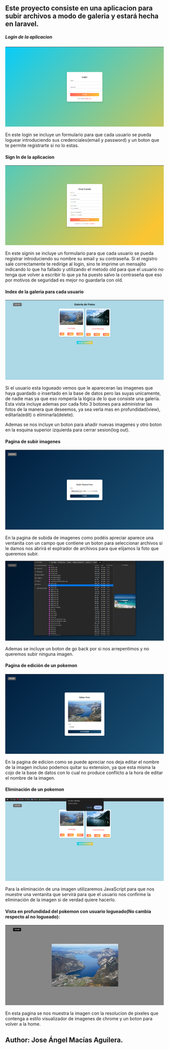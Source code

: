 ## Este proyecto consiste en una aplicacion para subir archivos a modo de galeria y estará hecha en laravel.

##### Login de la aplicacion

![alt text](image.png)


En este login se incluye un formulario para que cada usuario se pueda loguear introduciendo sus credenciales(email y password) y un boton que te permite registrarte si no lo estas. 


#### Sign In de la aplicacion

![alt text](image-1.png)

En este signin se incluye un formulario para que cada usuario se pueda registrar introduciendo su nombre su email y su contraseña. Si el registro sale correctamente te redirige al login, sino te imprime un mensajito indicando lo que ha fallado y utilizando el metodo old para que el usuario no tenga que volver a escribir lo que ya ha puesto salvo la contraseña que eso por motivos de seguridad es mejor no guardarla con old. 




#### Index de la galeria para cada usuario

![alt text](image-2.png)


Si el usuario esta logueado vemos que le apareceran las imagenes que haya guardado o insertado en la base de datos pero las suyas unicamente, de nadie mas ya que eso rompería la lógica de lo que consiste una galería. Esta vista incluye ademas por cada foto 3 botones para administrar las fotos de la manera que deseemos, ya sea verla mas en profundidad(view), editarla(edit) o eliminarla(delete).

Ademas se nos incluye un boton para añadir nuevas imagenes y otro boton en la esquina superior izquierda para cerrar sesion(log out).


#### Pagina de subir imagenes
![alt text](image-3.png)

En la pagina de subida de imagenes como podéis apreciar aparece una ventanita con un campo que contiene un boton para seleccionar archivos si le damos
nos abrirá el explrador de archivos para que elijamos la foto que queremos subir.

![alt text](image-4.png)

Ademas se incluye un boton de go back por si nos arrepentimos y no queremos subir ninguna imagen.

#### Pagina de edición de un pokemon

![alt text](image-5.png)

En la pagina de edicion como se puede apreciar nos deja editar el nombre de la imagen incluso podemos quitar su extension, ya que esta misma 
la cojo de la base de datos con lo cual no produce conflicto a la hora de editar el nombre de la imagen.


#### Eliminación de un pokemon 
![alt text](image-6.png)

Para la eliminación de una imagen utilizaremos JavaScript para que nos muestre una ventanita que servirá para que el usuario nos confirme la eliminación de la imagen si de verdad quiere hacerlo.


#### Vista en profundidad del pokemon con usuario logueado(No cambia respecto al no logueado):

![alt text](image-7.png)

En esta pagina se nos muestra la imagen con la resolucion de pixeles que contenga a estilo visualizador de imagenes de chrome y un boton para volver a la home.

## Author: Jose Ángel Macías Aguilera.